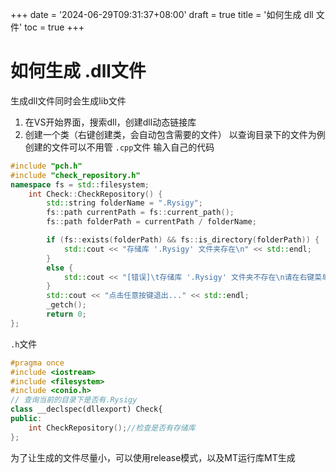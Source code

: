 +++
date = '2024-06-29T09:31:37+08:00'
draft = true
title = '如何生成 dll 文件'
toc = true
+++

# 如何生成 .dll文件
生成dll文件同时会生成lib文件

1. 在VS开始界面，搜索dll，创建dll动态链接库
2. 创建一个类（右键创建类，会自动包含需要的文件） 以查询目录下的文件为例
创建的文件可以不用管
`.cpp`文件 输入自己的代码
```cpp
#include "pch.h"
#include "check_repository.h"
namespace fs = std::filesystem;
    int Check::CheckRepository() {
        std::string folderName = ".Rysigy";
        fs::path currentPath = fs::current_path();
        fs::path folderPath = currentPath / folderName;

        if (fs::exists(folderPath) && fs::is_directory(folderPath)) {
            std::cout << "存储库 '.Rysigy' 文件夹存在\n" << std::endl;
        }
        else {
            std::cout << "[错误]\t存储库 '.Rysigy' 文件夹不存在\n请在右键菜单中点击 '创建存储库'\n" << std::endl;
        }
        std::cout << "点击任意按键退出..." << std::endl;
        _getch();
        return 0;
};


```
`.h`文件
```cpp
#pragma once
#include <iostream>
#include <filesystem>
#include <conio.h>
// 查询当前的目录下是否有.Rysigy
class __declspec(dllexport) Check{
public:
    int CheckRepository();//检查是否有存储库
};
```

为了让生成的文件尽量小，可以使用release模式，以及MT运行库MT生成
